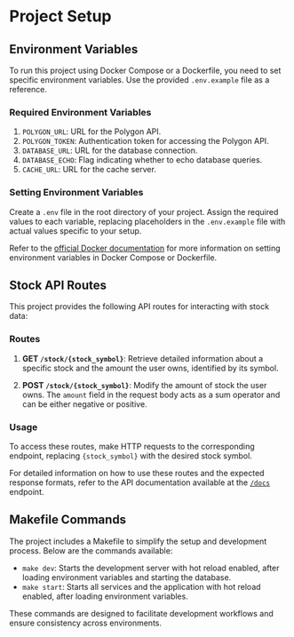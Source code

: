 # Project Setup

## Environment Variables

To run this project using Docker Compose or a Dockerfile, you need to set specific environment variables. Use the provided `.env.example` file as a reference.

### Required Environment Variables

1. `POLYGON_URL`: URL for the Polygon API.
2. `POLYGON_TOKEN`: Authentication token for accessing the Polygon API.
3. `DATABASE_URL`: URL for the database connection.
4. `DATABASE_ECHO`: Flag indicating whether to echo database queries.
5. `CACHE_URL`: URL for the cache server.

### Setting Environment Variables

Create a `.env` file in the root directory of your project. Assign the required values to each variable, replacing placeholders in the `.env.example` file with actual values specific to your setup.

Refer to the [official Docker documentation](https://docs.docker.com/compose/environment-variables/) for more information on setting environment variables in Docker Compose or Dockerfile.

## Stock API Routes

This project provides the following API routes for interacting with stock data:

### Routes

1. **GET `/stock/{stock_symbol}`**: Retrieve detailed information about a specific stock and the amount the user owns, identified by its symbol.

2. **POST `/stock/{stock_symbol}`**: Modify the amount of stock the user owns. The `amount` field in the request body acts as a sum operator and can be either negative or positive.

### Usage

To access these routes, make HTTP requests to the corresponding endpoint, replacing `{stock_symbol}` with the desired stock symbol.

For detailed information on how to use these routes and the expected response formats, refer to the API documentation available at the [`/docs`](http://localhost:8000/docs) endpoint.

## Makefile Commands

The project includes a Makefile to simplify the setup and development process. Below are the commands available:

- `make dev`: Starts the development server with hot reload enabled, after loading environment variables and starting the database.
- `make start`: Starts all services and the application with hot reload enabled, after loading environment variables.

These commands are designed to facilitate development workflows and ensure consistency across environments.
